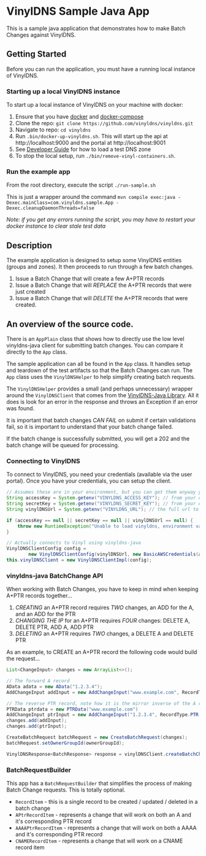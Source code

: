 # VinylDNS Sample Java App

This is a sample java application that demonstrates how to make Batch Changes against VinylDNS.

## Getting Started

Before you can run the application, you must have a running local instance of VinylDNS.

### Starting up a local VinylDNS instance
To start up a local instance of VinylDNS on your machine with docker:

1. Ensure that you have [docker](https://docs.docker.com/install/) and [docker-compose](https://docs.docker.com/compose/install/)
1. Clone the repo: `git clone https://github.com/vinyldns/vinyldns.git`
1. Navigate to repo: `cd vinyldns`
1. Run `.bin/docker-up-vinyldns.sh`. This will start up the api at http://localhost:9000 and the portal at http://localhost:9001
1. See [Developer Guide](DEVELOPER_GUIDE.md#loading-test-data) for how to load a test DNS zone
1. To stop the local setup, run `./bin/remove-vinyl-containers.sh`.

### Run the example app

From the root directory, execute the script `./run-sample.sh`

This is just a wrapper around the command `mvn compile exec:java -Dexec.mainClass=com.vinyldns.sample.App -Dexec.cleanupDaemonThreads=false`

*Note: if you get any errors running the script, you may have to restart your docker instance to clear stale test data*

## Description

The example application is designed to setup some VinylDNS entities (groups and zones).  It then proceeds
to run through a few batch changes.

1. Issue a Batch Change that will create a few A+PTR records
1. Issue a Batch Change that will _REPLACE_ the A+PTR records that were just created
1. Issue a Batch Change that will _DELETE_ the A+PTR records that were created.

## An overview of the source code.

There is an `AppPlain` class that shows how to directly use the low level vinyldns-java client for
submitting batch changes.  You can compare it directly to the `App` class.

The sample application can all be found in the `App` class.  It handles setup and teardown of the test
artifacts so that the Batch Changes can run.  The `App` class uses the `VinylDNSHelper` to help simplify
creating batch requests.

The `VinylDNSHelper` provides a small (and perhaps unnecessary) wrapper around the `VinylDNSClient` that comes
from the [VinylDNS-Java Library](https://github.com/vinyldns/vinyldns-java).  All it does is look for an
error in the response and throws an Exception if an error was found.

It is important that batch changes _CAN FAIL_ on submit if certain validations fail, so it is important to
understand that your batch change failed.

If the batch change is successfully submitted, you will get a 202 and the batch change will be queued for processing.

### Connecting to VinylDNS

To connect to VinylDNS, you need your credentials (available via the user portal).  Once you have your credentials, 
you can setup the client.

```java
// Assumes these are in your environment, but you can get them anyway you want...
String accessKey = System.getenv("VINYLDNS_ACCESS_KEY"); // from your credentials
String secretKey = System.getenv("VINYLDNS_SECRET_KEY"); // from your credentials
String vinylDNSUrl = System.getenv("VINYLDNS_URL"); // the full url to the vinyldns instance you are hitting

if (accessKey == null || secretKey == null || vinylDNSUrl == null) {
    throw new RuntimeException("Unable to load vinyldns, environment variables not found");
}

// Actually connects to Vinyl using vinyldns-java
VinylDNSClientConfig config =
        new VinylDNSClientConfig(vinylDNSUrl, new BasicAWSCredentials(accessKey, secretKey));
this.vinylDNSClient = new VinylDNSClientImpl(config);
```

### vinyldns-java BatchChange API

When working with Batch Changes, you have to keep in mind when keeping A+PTR records together...

1. _CREATING_ an A+PTR record requires _TWO_ changes, an ADD for the A, and an ADD for the PTR
1. _CHANGING THE IP_ for an A+PTR requires _FOUR_ changes: DELETE A, DELETE PTR, ADD A, ADD PTR
1. _DELETING_ an A+PTR requires _TWO_ changes, a DELETE A and DELETE PTR

As an example, to CREATE an A+PTR record the following code would build the request...

```java
List<ChangeInput> changes = new ArrayList<>();

// The forward A record
AData adata = new AData("1.2.3.4");
AddChangeInput addInput = new AddChangeInput("www.example.com", RecordType.A, 300L, adata);

// The reverse PTR record, note how it is the mirror inverse of the A record
PTRData ptrdata = new PTRData("www.example.com")
AddChangeInput ptrInput = new AddChangeInput("1.2.3.4", RecordType.PTR, 7200L, ptrdata));
changes.add(addInput);
changes.add(ptrInput);

CreateBatchRequest batchRequest = new CreateBatchRequest(changes);
batchRequest.setOwnerGroupId(ownerGroupId);

VinylDNSResponse<BatchResponse> response = vinylDNSClient.createBatchChanges(request);

```

### BatchRequestBuilder

This app has a `BatchRequestBuilder` that simplifies the process of making Batch Change requests.  This is totally optional.

* `RecordItem` - this is a single record to be created / updated / deleted in a batch change
* `APtrRecordItem` - represents a change that will work on both an A and it's corresponding PTR record
* `AAAAPtrRecordItem` - represents a change that will work on both a AAAA and it's corresponding PTR record
* `CNAMERecordItem` - represents a change that will work on a CNAME record item


